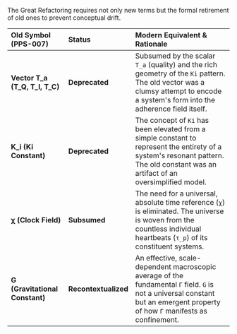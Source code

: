 The Great Refactoring requires not only new terms but the formal retirement of old ones to prevent conceptual drift.

| Old Symbol (PPS-007) | Status | Modern Equivalent & Rationale |
|:---------------------|:-------|:--------------------------------|
| **Vector T_a (T_Q, T_I, T_C)** | **Deprecated** | Subsumed by the scalar `T_a` (quality) and the rich geometry of the `Ki` pattern. The old vector was a clumsy attempt to encode a system's form into the adherence field itself. |
| **K_i (Ki Constant)** | **Deprecated** | The concept of `Ki` has been elevated from a simple constant to represent the entirety of a system's resonant pattern. The old constant was an artifact of an oversimplified model. |
| **χ (Clock Field)** | **Subsumed** | The need for a universal, absolute time reference (`χ`) is eliminated. The universe is woven from the countless individual heartbeats (`τ_p`) of its constituent systems. |
| **G (Gravitational Constant)** | **Recontextualized** | An effective, scale-dependent macroscopic average of the fundamental `Γ` field. `G` is not a universal constant but an emergent property of how `Γ` manifests as confinement. |